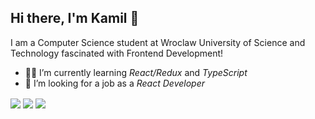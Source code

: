 ## Hi there, I'm Kamil 👋

I am a Computer Science student at Wroclaw University of Science and Technology fascinated with Frontend Development!

- 👨‍🎓 I’m currently learning *React/Redux* and *TypeScript*
- 🤞 I’m looking for a job as a *React Developer*

<img align="center" src="https://github-readme-stats.vercel.app/api?username=kamilkow1123&&show_icons=true&count_private=true&theme=nord">
<img align="center" src="https://github-readme-stats.vercel.app/api/top-langs/?username=kamilkow1123&layout=compact&count_private=true&theme=nord">
<img align="center" src="https://github-readme-streak-stats.herokuapp.com?user=kamilkow1123&theme=nord" />
